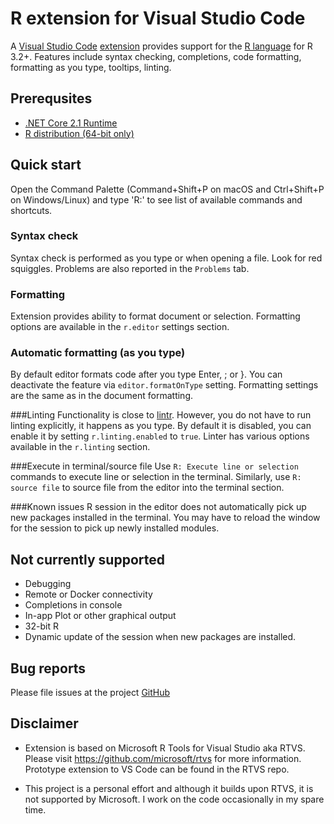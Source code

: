 # R extension for Visual Studio Code

A [Visual Studio Code](https://code.visualstudio.com/) [extension](https://marketplace.visualstudio.com/VSCode) provides support for the [R language](https://www.r-project.org/) for R 3.2+. Features include syntax checking, completions, code formatting, formatting as you type, tooltips, linting.

## Prerequsites

- [.NET Core 2.1 Runtime](https://www.microsoft.com/net/download)
- [R distribution (64-bit only)](https://cloud.r-project.org/)

## Quick start

Open the Command Palette (Command+Shift+P on macOS and Ctrl+Shift+P on Windows/Linux) and type 'R:' to see list of available commands and shortcuts.

### Syntax check
Syntax check is performed as you type or when opening a file. Look for red squiggles. Problems are also reported in the `Problems` tab.

### Formatting
Extension provides ability to format document or selection. Formatting options are available in the `r.editor` settings section.

### Automatic formatting (as you type)
By default editor formats code after you type Enter, ; or }. You can deactivate the feature via `editor.formatOnType` setting. Formatting settings are the same as in the document formatting.

###Linting 
Functionality is close to [lintr](https://github.com/jimhester/lintr). However, you do not have to run linting explicitly, it happens as you type. By default it is disabled, you can enable it by setting `r.linting.enabled` to `true`. Linter has various options available in the `r.linting` section.

###Execute in terminal/source file
Use `R: Execute line or selection` commands to execute line or selection in the terminal. Similarly, use `R: source file` to source file from the editor into the terminal section.

###Known issues
R session in the editor does not automatically pick up new packages installed in the terminal. You may have to reload the window for the session to pick up newly installed modules.

## Not currently supported
- Debugging
- Remote or Docker connectivity
- Completions in console
- In-app Plot or other graphical output
- 32-bit R
- Dynamic update of the session when new packages are installed.

## Bug reports
Please file issues at the project [GitHub](https://github.com/MikhailArkhipov/vscode-r)

## Disclaimer
- Extension is based on Microsoft R Tools for Visual Studio aka RTVS.
Please visit https://github.com/microsoft/rtvs for more information.
Prototype extension to VS Code can be found in the RTVS repo. 

- This project is a personal effort and although it builds upon RTVS,
it is not supported by Microsoft. I work on the code occasionally 
in my spare time.
